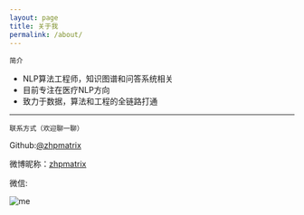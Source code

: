 ```yaml
---
layout: page
title: 关于我
permalink: /about/
---
```


    简介

- NLP算法工程师，知识图谱和问答系统相关
- 目前专注在医疗NLP方向
- 致力于数据，算法和工程的全链路打通

---


    联系方式（欢迎聊一聊）

Github:[@zhpmatrix](https://github.com/zhpmatrix/)

微博昵称：[zhpmatrix](https://www.weibo.com/u/2879902091/home)

微信:

![me](https://ftp.bmp.ovh/imgs/2021/07/3f7f4a1c0d933e08.png)
